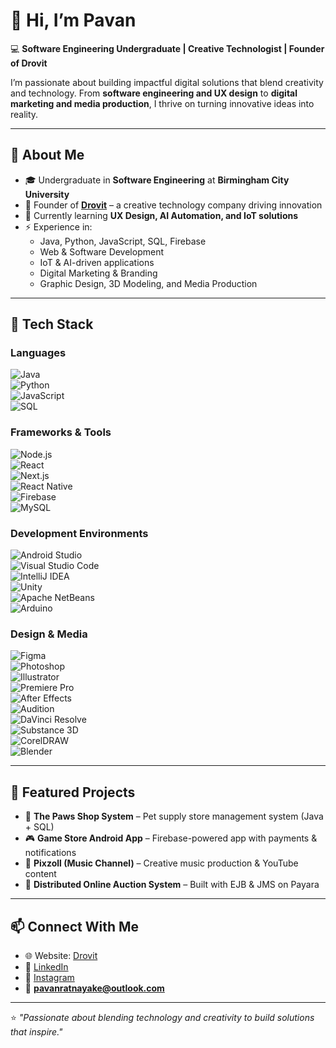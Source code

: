 # 👋 Hi, I’m Pavan  

💻 **Software Engineering Undergraduate | Creative Technologist | Founder of Drovit**  

I’m passionate about building impactful digital solutions that blend creativity and technology. From **software engineering and UX design** to **digital marketing and media production**, I thrive on turning innovative ideas into reality.  

---

## 🚀 About Me  
- 🎓 Undergraduate in **Software Engineering** at **Birmingham City University**  
- 📌 Founder of **[Drovit](https://drovit.com/)** – a creative technology company driving innovation  
- 🌱 Currently learning **UX Design, AI Automation, and IoT solutions**  
- ⚡ Experience in:  
  - Java, Python, JavaScript, SQL, Firebase  
  - Web & Software Development  
  - IoT & AI-driven applications  
  - Digital Marketing & Branding  
  - Graphic Design, 3D Modeling, and Media Production  

---

## 🔧 Tech Stack  

### **Languages**  
![Java](https://img.shields.io/badge/Java-ED8B00?style=for-the-badge&logo=openjdk&logoColor=white)  
![Python](https://img.shields.io/badge/Python-3776AB?style=for-the-badge&logo=python&logoColor=white)  
![JavaScript](https://img.shields.io/badge/JavaScript-F7DF1E?style=for-the-badge&logo=javascript&logoColor=black)  
![SQL](https://img.shields.io/badge/SQL-336791?style=for-the-badge&logo=postgresql&logoColor=white)  

### **Frameworks & Tools**  
![Node.js](https://img.shields.io/badge/Node.js-43853D?style=for-the-badge&logo=node.js&logoColor=white)  
![React](https://img.shields.io/badge/React-20232A?style=for-the-badge&logo=react&logoColor=61DAFB)  
![Next.js](https://img.shields.io/badge/Next.js-000000?style=for-the-badge&logo=nextdotjs&logoColor=white)  
![React Native](https://img.shields.io/badge/React_Native-20232A?style=for-the-badge&logo=react&logoColor=61DAFB)  
![Firebase](https://img.shields.io/badge/Firebase-ffca28?style=for-the-badge&logo=firebase&logoColor=black)  
![MySQL](https://img.shields.io/badge/MySQL-005C84?style=for-the-badge&logo=mysql&logoColor=white)  

### **Development Environments**  
![Android Studio](https://img.shields.io/badge/Android%20Studio-3DDC84?style=for-the-badge&logo=androidstudio&logoColor=white)  
![Visual Studio Code](https://img.shields.io/badge/VS%20Code-007ACC?style=for-the-badge&logo=visualstudiocode&logoColor=white)  
![IntelliJ IDEA](https://img.shields.io/badge/IntelliJ%20IDEA-000000?style=for-the-badge&logo=intellijidea&logoColor=white)  
![Unity](https://img.shields.io/badge/Unity-100000?style=for-the-badge&logo=unity&logoColor=white)  
![Apache NetBeans](https://img.shields.io/badge/NetBeans-1B6AC6?style=for-the-badge&logo=apachenetbeanside&logoColor=white)  
![Arduino](https://img.shields.io/badge/Arduino-00979D?style=for-the-badge&logo=arduino&logoColor=white)  

### **Design & Media**  
![Figma](https://img.shields.io/badge/Figma-F24E1E?style=for-the-badge&logo=figma&logoColor=white)  
![Photoshop](https://img.shields.io/badge/Adobe%20Photoshop-31A8FF?style=for-the-badge&logo=adobephotoshop&logoColor=white)  
![Illustrator](https://img.shields.io/badge/Adobe%20Illustrator-FF9A00?style=for-the-badge&logo=adobeillustrator&logoColor=white)  
![Premiere Pro](https://img.shields.io/badge/Adobe%20Premiere%20Pro-9999FF?style=for-the-badge&logo=adobepremierepro&logoColor=white)  
![After Effects](https://img.shields.io/badge/Adobe%20After%20Effects-9999FF?style=for-the-badge&logo=adobeaftereffects&logoColor=white)  
![Audition](https://img.shields.io/badge/Adobe%20Audition-9999FF?style=for-the-badge&logo=adobeaudition&logoColor=white)  
![DaVinci Resolve](https://img.shields.io/badge/DaVinci%20Resolve-233A51?style=for-the-badge&logo=davinciresolve&logoColor=white)  
![Substance 3D](https://img.shields.io/badge/Substance%203D-FF6C37?style=for-the-badge&logo=adobe&logoColor=white)  
![CorelDRAW](https://img.shields.io/badge/CorelDRAW-47A141?style=for-the-badge&logo=coreldraw&logoColor=white)  
![Blender](https://img.shields.io/badge/Blender-F5792A?style=for-the-badge&logo=blender&logoColor=white)  

---

## 📂 Featured Projects  
- 🐾 **The Paws Shop System** – Pet supply store management system (Java + SQL)  
- 🎮 **Game Store Android App** – Firebase-powered app with payments & notifications  
- 🎵 **Pixzoll (Music Channel)** – Creative music production & YouTube content  
- 🔔 **Distributed Online Auction System** – Built with EJB & JMS on Payara  

---

## 📫 Connect With Me  
- 🌐 Website: [Drovit](https://drovit.com/)  
- 💼 [LinkedIn](https://www.linkedin.com/pavan-ratnayake/)  
- 📸 [Instagram](https://www.instagram.com/pavanratnayake/)  
- 📧 **pavanratnayake@outlook.com**  

---

⭐ *"Passionate about blending technology and creativity to build solutions that inspire."*  
